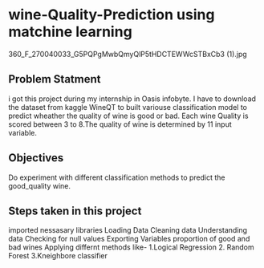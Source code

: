 # wine-Quality-Prediction using matchine learning

360_F_270040033_G5PQPgMwbQmyQlP5tHDCTEWWcSTBxCb3 (1).jpg

## Problem Statment

i got this project during my internship in Oasis infobyte. I have to download the dataset from kaggle WineQT to built variouse classification model to predict wheather the quality of wine is good or bad.
Each wine Quality is scored between 3 to 8.The quality of wine is determined by 11 input variable.

## Objectives
Do experiment with different classification methods to predict the good_quality wine.

## Steps taken in this project

imported nessasary libraries
Loading Data
Cleaning data
Understanding data
Checking for null values
Exporting Variables
proportion of good and bad wines
Applying differnt methods like-
1.Logical Regression
2. Random Forest 
3.Kneighbore classifier

